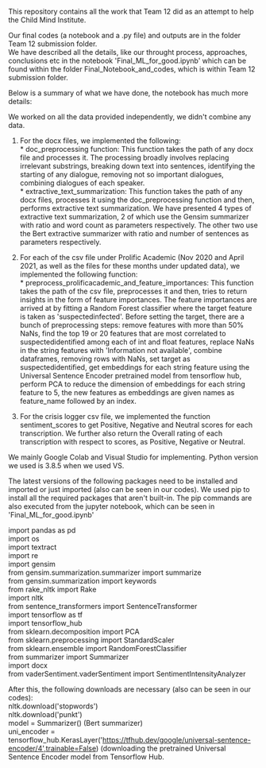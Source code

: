This repository contains all the work that Team 12 did as an attempt to help the Child Mind Institute.<br>

Our final codes (a notebook and a .py file) and outputs are in the folder Team 12 submission folder. <br>
We have described all the details, like our throught process, approaches, conclusions etc in the notebook 'Final_ML_for_good.ipynb' which can be found within the folder Final_Notebook_and_codes, which is within Team 12 submission folder. <br>

Below is a summary of what we have done, the notebook has much more details:<br>

We worked on all the data provided independently, we didn't combine any data.

1) For the docx files, we implemented the following:<br>
             * doc_preprocessing function: This function takes the path of any docx file and processes it. The processing broadly involves replacing irrelevant substrings,    breaking down text into sentences, identifying the starting of any dialogue, removing not so important dialogues, combining dialogues of each speaker.<br>
             * extractive_text_summarization: This function takes the path of any docx files, processes it using the doc_preprocessing function and then, performs extractive text summarization. We have presented 4 types of extractive text summarization, 2 of which use the Gensim summarizer with ratio and word count as parameters respectively. The other two use the Bert extractive summarizer with ratio and number of sentences as parameters respectively.<br>

2) For each of the csv file under Prolific Academic (Nov 2020 and April 2021, as well as the files for these months under updated data), we implemented the following function:<br>
             * preprocess_prolificacademic_and_feature_importances: This function takes the path of the csv file, preprocesses it and then, tries to return insights in the form of feature importances. The feature importances are arrived at by fitting a Random Forest classifier where the target feature is taken as 'suspectedinfected'. Before setting the target, there are a bunch of preprocessing steps: remove features with more than 50% NaNs, find the top 19 or 20 features that are most correlated to suspectedidentified among each of int and float features, replace NaNs in the string features with 'Information not available', combine dataframes, removing rows with NaNs, set target as suspectedidentified, get embeddings for each string feature using the Universal Sentence Encoder pretrained model from tensorflow hub, perform PCA to reduce the dimension of embeddings for each string feature to 5, the new features as embeddings are given names as feature_name followed by an index.<br>

3) For the crisis logger csv file, we implemented the function sentiment_scores to get Positive, Negative and Neutral scores for each transcription. We further also return the Overall rating of each transcription with respect to scores, as Positive, Negative or Neutral. <br>



We mainly Google Colab and Visual Studio for implementing. Python version we used is 3.8.5 when we used VS. <br>

The latest versions of the following packages need to be installed and imported or just imported (also can be seen in our codes). We used pip to install all the required packages that aren't built-in. The pip commands are also executed from the jupyter notebook, which can be seen in 'Final_ML_for_good.ipynb' <br>

import pandas as pd <br>
import os <br>
import textract <br>
import re <br>
import gensim<br>
from gensim.summarization.summarizer import summarize <br>
from gensim.summarization import keywords <br>
from rake_nltk import Rake <br>
import nltk <br>
from sentence_transformers import SentenceTransformer <br>
import tensorflow as tf <br>
import tensorflow_hub <br>
from sklearn.decomposition import PCA <br>
from sklearn.preprocessing import StandardScaler <br>
from sklearn.ensemble import RandomForestClassifier <br>
from summarizer import Summarizer <br>
import docx <br>
from vaderSentiment.vaderSentiment import SentimentIntensityAnalyzer <br>

After this, the following downloads are necessary (also can be seen in our codes):<br>
nltk.download('stopwords') <br>
nltk.download('punkt') <br>
model = Summarizer() (Bert summarizer) <br>
uni_encoder = tensorflow_hub.KerasLayer('https://tfhub.dev/google/universal-sentence-encoder/4',trainable=False) (downloading the pretrained Universal Sentence Encoder model from Tensorflow Hub.
